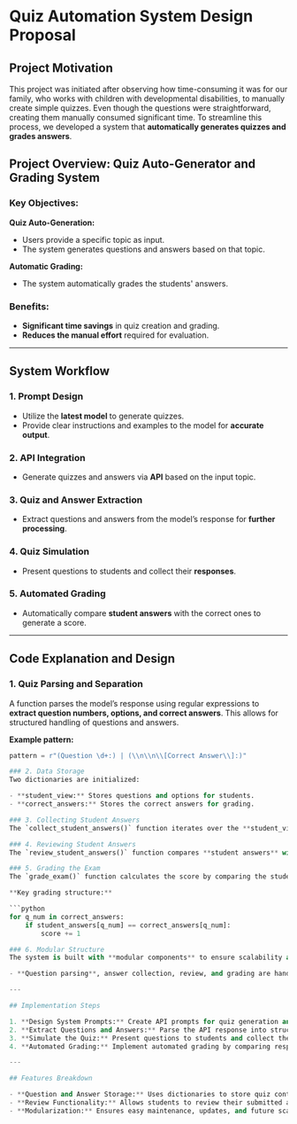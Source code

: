 # Quiz Automation System Design Proposal

## Project Motivation
This project was initiated after observing how time-consuming it was for our family, who works with children with developmental disabilities, to manually create simple quizzes. Even though the questions were straightforward, creating them manually consumed significant time. To streamline this process, we developed a system that **automatically generates quizzes and grades answers**.

## Project Overview: Quiz Auto-Generator and Grading System

### Key Objectives:

**Quiz Auto-Generation:**
- Users provide a specific topic as input.
- The system generates questions and answers based on that topic.

**Automatic Grading:**
- The system automatically grades the students' answers.

### Benefits:
- **Significant time savings** in quiz creation and grading.
- **Reduces the manual effort** required for evaluation.

---

## System Workflow

### 1. Prompt Design
- Utilize the **latest model** to generate quizzes.
- Provide clear instructions and examples to the model for **accurate output**.

### 2. API Integration
- Generate quizzes and answers via **API** based on the input topic.

### 3. Quiz and Answer Extraction
- Extract questions and answers from the model’s response for **further processing**.

### 4. Quiz Simulation
- Present questions to students and collect their **responses**.

### 5. Automated Grading
- Automatically compare **student answers** with the correct ones to generate a score.

---

## Code Explanation and Design

### 1. Quiz Parsing and Separation
A function parses the model’s response using regular expressions to **extract question numbers, options, and correct answers**. This allows for structured handling of questions and answers.

**Example pattern:**

```python
pattern = r"(Question \d+:) | (\\n\\n\\[Correct Answer\\]:)"

### 2. Data Storage
Two dictionaries are initialized:

- **student_view:** Stores questions and options for students.
- **correct_answers:** Stores the correct answers for grading.

### 3. Collecting Student Answers
The `collect_student_answers()` function iterates over the **student_view** dictionary, displays each question, and **collects student responses**, storing them in a dictionary for later grading.

### 4. Reviewing Student Answers
The `review_student_answers()` function compares **student answers** with the original questions and provides feedback, allowing students to **review their responses**.

### 5. Grading the Exam
The `grade_exam()` function calculates the score by comparing the student’s answers with the **correct_answers** dictionary and prints the final result.

**Key grading structure:**

```python
for q_num in correct_answers:
    if student_answers[q_num] == correct_answers[q_num]:
        score += 1

### 6. Modular Structure
The system is built with **modular components** to ensure scalability and maintainability:

- **Question parsing**, answer collection, review, and grading are handled by separate functions, making the code **easy to update and expand**.

---

## Implementation Steps

1. **Design System Prompts:** Create API prompts for quiz generation and correct answer identification.
2. **Extract Questions and Answers:** Parse the API response into structured data.
3. **Simulate the Quiz:** Present questions to students and collect their responses.
4. **Automated Grading:** Implement automated grading by comparing responses with correct answers.

---

## Features Breakdown

- **Question and Answer Storage:** Uses dictionaries to store quiz content and answers for easy access.
- **Review Functionality:** Allows students to review their submitted answers for accuracy.
- **Modularization:** Ensures easy maintenance, updates, and future scalability.
